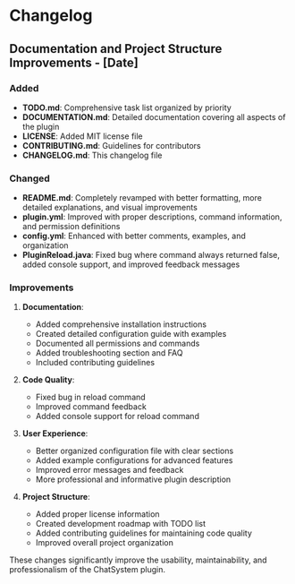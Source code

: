 # Changelog

## Documentation and Project Structure Improvements - [Date]

### Added
- **TODO.md**: Comprehensive task list organized by priority
- **DOCUMENTATION.md**: Detailed documentation covering all aspects of the plugin
- **LICENSE**: Added MIT license file
- **CONTRIBUTING.md**: Guidelines for contributors
- **CHANGELOG.md**: This changelog file

### Changed
- **README.md**: Completely revamped with better formatting, more detailed explanations, and visual improvements
- **plugin.yml**: Improved with proper descriptions, command information, and permission definitions
- **config.yml**: Enhanced with better comments, examples, and organization
- **PluginReload.java**: Fixed bug where command always returned false, added console support, and improved feedback messages

### Improvements
1. **Documentation**:
   - Added comprehensive installation instructions
   - Created detailed configuration guide with examples
   - Documented all permissions and commands
   - Added troubleshooting section and FAQ
   - Included contributing guidelines

2. **Code Quality**:
   - Fixed bug in reload command
   - Improved command feedback
   - Added console support for reload command

3. **User Experience**:
   - Better organized configuration file with clear sections
   - Added example configurations for advanced features
   - Improved error messages and feedback
   - More professional and informative plugin description

4. **Project Structure**:
   - Added proper license information
   - Created development roadmap with TODO list
   - Added contributing guidelines for maintaining code quality
   - Improved overall project organization

These changes significantly improve the usability, maintainability, and professionalism of the ChatSystem plugin.